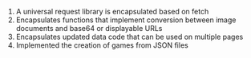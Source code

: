 1. A universal request library is encapsulated based on fetch
2. Encapsulates functions that implement conversion between image documents and base64 or displayable URLs
3. Encapsulates updated data code that can be used on multiple pages
4. Implemented the creation of games from JSON files
